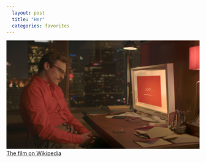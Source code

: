 ```yaml
---
  layout: post
  title: "Her"
  categories: favorites
---
```


![wind waker](/images/recommended/her.jpg)
[The film on Wikipedia](http://en.wikipedia.org/wiki/Her_%28film%29)
